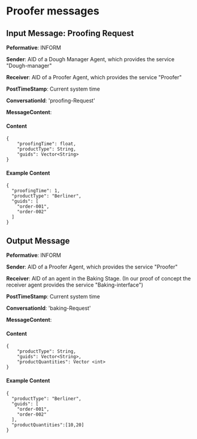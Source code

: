 # Proofer messages

## Input Message: Proofing Request

**Peformative**: INFORM

**Sender**: AID of a Dough Manager Agent, which provides the service "Dough-manager"

**Receiver**: AID of a Proofer Agent, which provides the service "Proofer"

**PostTimeStamp**: Current system time

**ConversationId**: 'proofing-Request'

**MessageContent**:


#### Content

```
{
    "proofingTime": float,
    "productType": String,
    "guids": Vector<String>
}

```

#### Example Content


```
{
  "proofingTime": 1,
  "productType": "Berliner",
  "guids": [
    "order-001",
    "order-002"
  ]
}

```


## Output Message

**Peformative**: INFORM

**Sender**: AID of a Proofer Agent, which provides the service "Proofer"

**Receiver**: AID of an agent in the Baking Stage. (In our proof of concept the receiver agent provides the service "Baking-interface")

**PostTimeStamp**: Current system time

**ConversationId**: 'baking-Request'

**MessageContent**:


#### Content

```
{
    "productType": String,
    "guids": Vector<String>,
    "productQuantities": Vector <int>
}
```

#### Example Content

```
{
  "productType": "Berliner",
  "guids": [
    "order-001",
    "order-002"
  ],
  "productQuantities":[10,20]
}
```
